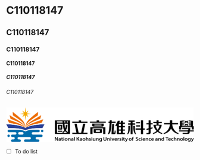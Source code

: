 # C110118147
## C110118147
### C110118147
#### C110118147
##### C110118147
###### C110118147

![NKUST](nkust.png)

- [ ] To do list 

